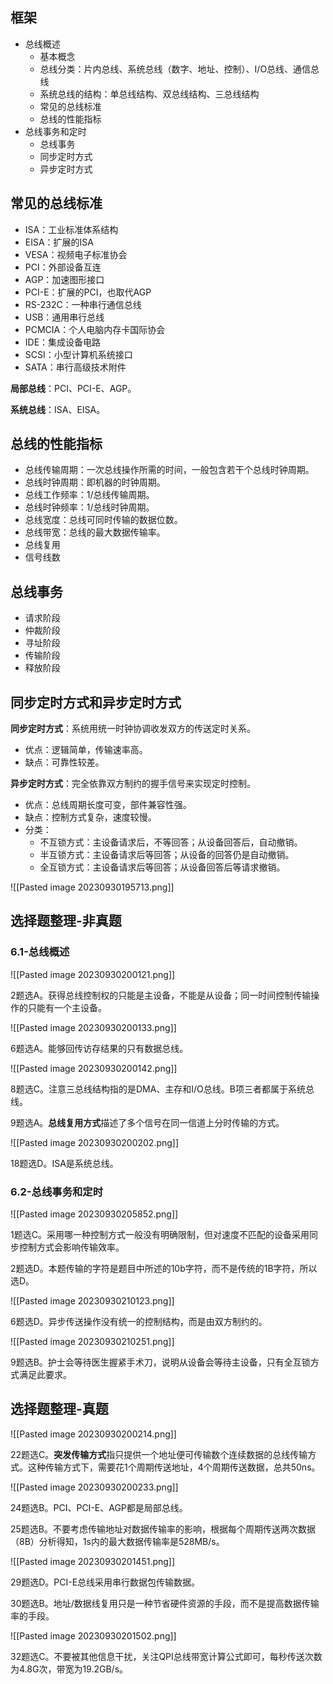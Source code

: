 
## 框架

- 总线概述
	- 基本概念
	- 总线分类：片内总线、系统总线（数字、地址、控制）、I/O总线、通信总线
	- 系统总线的结构：单总线结构、双总线结构、三总线结构
	- 常见的总线标准
	- 总线的性能指标
- 总线事务和定时
	- 总线事务
	- 同步定时方式
	- 异步定时方式

## 常见的总线标准

- ISA：工业标准体系结构
- EISA：扩展的ISA
- VESA：视频电子标准协会
- PCI：外部设备互连
- AGP：加速图形接口
- PCI-E：扩展的PCI，也取代AGP
- RS-232C：一种串行通信总线
- USB：通用串行总线
- PCMCIA：个人电脑内存卡国际协会
- IDE：集成设备电路
- SCSI：小型计算机系统接口
- SATA：串行高级技术附件

**局部总线**：PCI、PCI-E、AGP。

**系统总线**：ISA、EISA。

## 总线的性能指标

- 总线传输周期：一次总线操作所需的时间，一般包含若干个总线时钟周期。
- 总线时钟周期：即机器的时钟周期。
- 总线工作频率：1/总线传输周期。
- 总线时钟频率：1/总线时钟周期。
- 总线宽度：总线可同时传输的数据位数。
- 总线带宽：总线的最大数据传输率。
- 总线复用
- 信号线数

## 总线事务

- 请求阶段
- 仲裁阶段
- 寻址阶段
- 传输阶段
- 释放阶段

## 同步定时方式和异步定时方式

**同步定时方式**：系统用统一时钟协调收发双方的传送定时关系。
- 优点：逻辑简单，传输速率高。
- 缺点：可靠性较差。

**异步定时方式**：完全依靠双方制约的握手信号来实现定时控制。
- 优点：总线周期长度可变，部件兼容性强。
- 缺点：控制方式复杂，速度较慢。
- 分类：
	- 不互锁方式：主设备请求后，不等回答；从设备回答后，自动撤销。
	- 半互锁方式：主设备请求后等回答；从设备的回答仍是自动撤销。
	- 全互锁方式：主设备请求后等回答；从设备回答后等请求撤销。

![[Pasted image 20230930195713.png]]

## 选择题整理-非真题

### 6.1-总线概述

![[Pasted image 20230930200121.png]]

2题选A。获得总线控制权的只能是主设备，不能是从设备；同一时间控制传输操作的只能有一个主设备。

![[Pasted image 20230930200133.png]]

6题选A。能够回传访存结果的只有数据总线。

![[Pasted image 20230930200142.png]]

8题选C。注意三总线结构指的是DMA、主存和I/O总线。B项三者都属于系统总线。

9题选A。**总线复用方式**描述了多个信号在同一信道上分时传输的方式。

![[Pasted image 20230930200202.png]]

18题选D。ISA是系统总线。

### 6.2-总线事务和定时

![[Pasted image 20230930205852.png]]

1题选C。采用哪一种控制方式一般没有明确限制，但对速度不匹配的设备采用同步控制方式会影响传输效率。

2题选D。本题传输的字符是题目中所述的10b字符，而不是传统的1B字符，所以选D。

![[Pasted image 20230930210123.png]]

6题选D。异步传送操作没有统一的控制结构，而是由双方制约的。

![[Pasted image 20230930210251.png]]

9题选B。护士会等待医生握紧手术刀，说明从设备会等待主设备，只有全互锁方式满足此要求。

## 选择题整理-真题

![[Pasted image 20230930200214.png]]

22题选C。**突发传输方式**指只提供一个地址便可传输数个连续数据的总线传输方式。这种传输方式下，需要花1个周期传送地址，4个周期传送数据，总共50ns。

![[Pasted image 20230930200233.png]]

24题选B。PCI、PCI-E、AGP都是局部总线。

25题选B。不要考虑传输地址对数据传输率的影响，根据每个周期传送两次数据（8B）分析得知，1s内的最大数据传输率是528MB/s。

![[Pasted image 20230930201451.png]]

29题选D。PCI-E总线采用串行数据包传输数据。

30题选B。地址/数据线复用只是一种节省硬件资源的手段，而不是提高数据传输率的手段。

![[Pasted image 20230930201502.png]]

32题选C。不要被其他信息干扰，关注QPI总线带宽计算公式即可，每秒传送次数为4.8G次，带宽为19.2GB/s。

